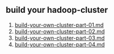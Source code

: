 ## build your hadoop-cluster 
1. [build-your-own-cluster-part-01.md](/hadoop-cluster/build-your-own-cluster-part-01.md)
2. [build-your-own-cluster-part-02.md](/hadoop-cluster/build-your-own-cluster-part-02.md)
3. [build-your-own-cluster-part-03.md](/hadoop-cluster/build-your-own-cluster-part-03.md)
4. [build-your-own-cluster-part-04.md](/hadoop-cluster/build-your-own-cluster-part-04.md)